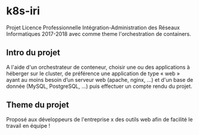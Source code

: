 # k8s-iri
Projet Licence Professionnelle Intégration-Administration des Réseaux Informatiques 2017-2018 avec comme theme l'orchestration de containers.

## Intro du projet
A l'aide d'un orchestrateur de conteneur, choisir une ou des applications à héberger sur le cluster, de préférence une application de type « web » ayant au moins besoin d’un serveur web (apache, nginx, ...) et d'un base de donnée (MySQL, PostgreSQL, ...) puis effectuer un compte rendu du projet.

## Theme du projet
Proposé aux développeurs de l'entreprise x des outils web afin de facilité le travail en équipe !
